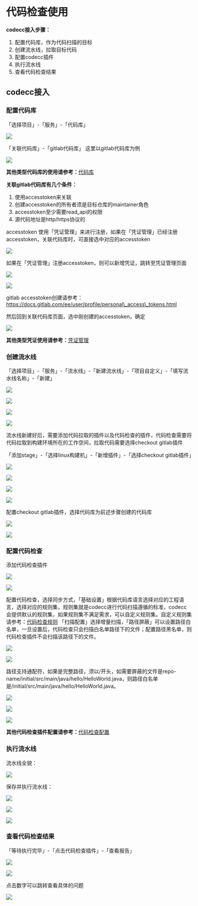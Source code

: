 # 代码检查使用

**codecc接入步骤：**

1. 配置代码库，作为代码扫描的目标
2. 创建流水线，拉取目标代码
3. 配置codecc插件
4. 执行流水线
5. 查看代码检查结果

## codecc接入

### 配置代码库

「选择项目」-「服务」-「代码库」

![](../../.gitbook/assets/image-20211130150523367.png)

「关联代码库」-「gitlab代码库」 这里以gitlab代码库为例

![](../../.gitbook/assets/image-20211130150820135.png)

**其他类型代码库的使用请参考：**[代码库](../repo.md)

**关联gitlab代码库有几个条件：**

1. 使用accesstoken来关联
2. 创建accesstoken的所有者须是目标仓库的maintainer角色
3. accesstoken至少需要read\_api的权限
4. 源代码地址是http/https协议的

accesstoken 使用「凭证管理」来进行注册，如果在「凭证管理」已经注册accesstoken，关联代码库时，可直接选中对应的accesstoken

![](../../.gitbook/assets/image-20211130152201680.png)

如果在「凭证管理」注册accesstoken，则可以新增凭证，跳转至凭证管理页面

![](../../.gitbook/assets/image-20211130151014566.png)

![](../../.gitbook/assets/image-20220301101202-KMSOc.png)

gitlab accesstoken创建请参考：https://docs.gitlab.com/ee/user/profile/personal\_access\_tokens.html

然后回到关联代码库页面，选中刚创建的accesstoken，确定

![](../../.gitbook/assets/image-20220301101202-ZPLrE.png)

**其他类型凭证使用请参考：**[凭证管理](../ticket.md)

### 创建流水线

「选择项目」-「服务」-「流水线」-「新建流水线」-「项目自定义」-「填写流水线名称」-「新建」

![](../../.gitbook/assets/image-20211130154920245.png)

![](../../.gitbook/assets/image-20211130165841421.png)

![](../../.gitbook/assets/image-20211130165902933.png)

![](../../.gitbook/assets/image-20211130165925767.png)

流水线新建好后，需要添加代码拉取的插件以及代码检查的插件，代码检查需要将代码拉取到构建环境所在的工作空间，拉取代码需要选择checkout gitlab插件

「添加stage」-「选择linux构建机」-「新增插件」-「选择checkout gitlab插件」

![](../../.gitbook/assets/image-20211130170413760.png)

![](../../.gitbook/assets/image-20211130170418114.png)

![](../../.gitbook/assets/image-20211130170455067.png)

![](../../.gitbook/assets/image-20211130170624022.png)

配置checkout gitlab插件，选择代码库为前述步骤创建的代码库

![](../../.gitbook/assets/image-20211130171740802.png)

![](../../.gitbook/assets/image-20211130171852028.png)

### 配置代码检查

添加代码检查插件

![](../../.gitbook/assets/image-20211130172838584.png)

![](../../.gitbook/assets/image-20211130172345727.png)

配置代码检查，选择同步方式，「基础设置」根据代码库语言选择对应的工程语言，选择对应的规则集，规则集就是codecc进行代码扫描遵循的标准，codecc会提供默认的规则集，如果规则集不满足需求，可以自定义规则集。自定义规则集请参考：[代码检查规则](codecc-ruleset.md)
「扫描配置」选择增量扫描，「路径屏蔽」可以设置路径白名单，一旦设置后，代码检查只会扫描白名单路径下的文件；配置路径黑名单，则代码检查插件不会扫描该路径下的文件。

![](../../.gitbook/assets/image-20211130173035272.png)

![](../../.gitbook/assets/image-20211201155909271.png)

路径支持通配符，如果是完整路径，须以/开头，如需要屏蔽的文件是repo-name/initial/src/main/java/hello/HelloWorld.java，则路径白名单是/initial/src/main/java/hello/HelloWorld.java。

![](../../.gitbook/assets/image-20211201155839048.png)

![](../../.gitbook/assets/image-20211130173112283.png)

![](../../.gitbook/assets/image-20211130173116075.png)

**其他代码检查插件配置请参考：**[代码检查配置](codecc-config.md)

### 执行流水线

流水线全貌：

![](../../.gitbook/assets/image-20211130195514541.png)

保存并执行流水线：

![](../../.gitbook/assets/image-20211130195335957.png)

![](../../.gitbook/assets/image-20211130195551682.png)

![](../../.gitbook/assets/image-20211130195617959.png)

### 查看代码检查结果

「等待执行完毕」-「点击代码检查插件」-「查看报告」

![](../../.gitbook/assets/image-20211201150104628.png)

![](../../.gitbook/assets/image-20211201150100160.png)

点击数字可以跳转查看具体的问题

![](../../.gitbook/assets/image-20211201151908164.png)


